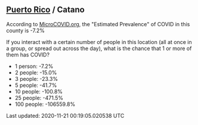 
## [Puerto Rico](/united-states/puerto-rico) / Catano

According to [MicroCOVID.org](http://microcovid.org),
the "Estimated Prevalence" of COVID in this county is -7.2%

If you interact with a certain number of people in this location
(all at once in a group, or spread out across the day), what is the chance that
1 or more of them has COVID?

- 1 person: -7.2%
- 2 people: -15.0%
- 3 people: -23.3%
- 5 people: -41.7%
- 10 people: -100.8%
- 25 people: -471.5%
- 100 people: -106559.8%

Last updated: 2020-11-21 00:19:05.020538 UTC
